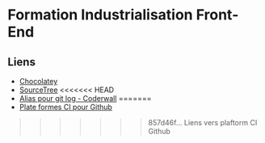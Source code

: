 Formation Industrialisation Front-End
=====================================

## Liens

* [Chocolatey](https://chocolatey.org/)
* [SourceTree](https://www.sourcetreeapp.com/)
<<<<<<< HEAD
* [Alias pour git log - Coderwall](https://coderwall.com/p/euwpig/a-better-git-log)
=======
* [Plate formes CI pour Github](https://github.com/marketplace/category/continuous-integration)
>>>>>>> 857d46f... Liens vers plaftorm CI Github
